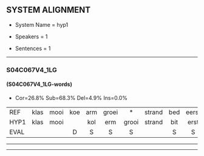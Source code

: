 
## SYSTEM ALIGNMENT

- System Name = hyp1

- Speakers = 1

- Sentences = 1

---

### S04C067V4_1LG

#### (S04C067V4_1LG-words)

- Cor=26.8%	Sub=68.3%	Del=4.9%	Ins=0.0%

|  |  |  |  |  |  |  |  |  |  |  |  |  |  |  |  |  |  |  |  |  |  |  |  |  |  |  |  |  |  |  |  |  |  |  |  |  |  |  |  |  |  |
|:--- |:---:|:---:|:---:|:---:|:---:|:---:|:---:|:---:|:---:|:---:|:---:|:---:|:---:|:---:|:---:|:---:|:---:|:---:|:---:|:---:|:---:|:---:|:---:|:---:|:---:|:---:|:---:|:---:|:---:|:---:|:---:|:---:|:---:|:---:|:---:|:---:|:---:|:---:|:---:|:---:|:---:|
| REF | klas | mooi | koe | arm | groei | * | strand | bed | eerst | voor | draai | sjaal | herfst | duur | straat | leeuw | clown | hoek | krant | hout | vriend | gauw | chips | groen | feest | reis | jas | huis | paard | vijf | muts | nieuw | kind | bang | oog | zacht | schoen | plas | neus | knoop | plank |
| HYP1 | klas | mooi |  | kol | erm | grooi | strand | bit | erst | voor | dri | shal | herst | deur | straat | leeuw |  | klan | hook | kran | hat | vreemd | gouw | schips | groendvest | res | jas | hes | bert | ves | mut | neeuw | kind | ben | olg | zacht | schoen | plas | nuis | cnop | bla |
| EVAL |  |  | D | S | S | S |  | S | S |  | S | S | S | S |  |  | D | S | S | S | S | S | S | S | S | S |  | S | S | S | S | S |  | S | S |  |  |  | S | S | S |
---

---
